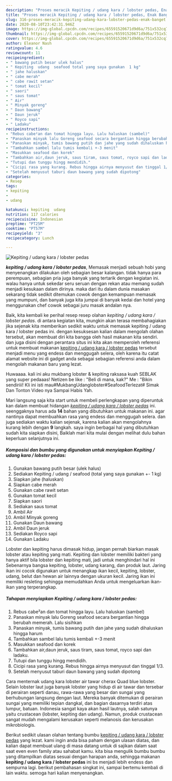 ```yaml
---
description: "Proses meracik Kepiting / udang kara / lobster pedas, Enak Banget"
title: "Proses meracik Kepiting / udang kara / lobster pedas, Enak Banget"
slug: 316-proses-meracik-kepiting-udang-kara-lobster-pedas-enak-banget
date: 2020-08-10T23:42:31.946Z
image: https://img-global.cpcdn.com/recipes/65591520671d9d6a/751x532cq70/kepiting-udang-kara-lobster-pedas-foto-resep-utama.jpg
thumbnail: https://img-global.cpcdn.com/recipes/65591520671d9d6a/751x532cq70/kepiting-udang-kara-lobster-pedas-foto-resep-utama.jpg
cover: https://img-global.cpcdn.com/recipes/65591520671d9d6a/751x532cq70/kepiting-udang-kara-lobster-pedas-foto-resep-utama.jpg
author: Eleanor Nash
ratingvalue: 4.6
reviewcount: 11
recipeingredient:
- " bawang putih besar ulek halus"
- " Kepiting  udang  seafood total yang saya gunakan  1 kg"
- " jahe haluskan"
- " cabe merah"
- " cabe rawit setan"
- " tomat kecil"
- " saori"
- " saus tomat"
- " Air"
- " Minyak goreng"
- " Daun bawang"
- " Daun jeruk"
- " Royco sapi"
- " Ladaku"
recipeinstructions:
- "Rebus cabe²an dan tomat hingga layu. Lalu haluskan (sambel)"
- "Panaskan minyak lalu Goreng seafood secara bergantian hingga berubah memerah. Lalu sisihkan"
- "Panaskan minyak, tumis bawang putih dan jahe yang sudah dihaluskan hingga harum"
- "Tambahkan sambel lalu tumis kembali +-3 menit"
- "Masukkan seafood dan korek"
- "Tambahkan air,daun jeruk, saus tiram, saus tomat, royco sapi dan ladaku."
- "Tutupi dan tunggu hingg mendidih."
- "Cicipi rasa yang kurang. Rebus hingga airnya menyusut dan tinggal 1/3."
- "Setelah menyusut taburi daun bawang yang sudah dipotong"
categories:
- Resep
tags:
- kepiting
- 
- udang

katakunci: kepiting  udang 
nutrition: 117 calories
recipecuisine: Indonesian
preptime: "PT25M"
cooktime: "PT57M"
recipeyield: "3"
recipecategory: Lunch

---
```



![Kepiting / udang kara / lobster pedas](https://img-global.cpcdn.com/recipes/65591520671d9d6a/751x532cq70/kepiting-udang-kara-lobster-pedas-foto-resep-utama.jpg)

<b><i>kepiting / udang kara / lobster pedas</i></b>, Memasak menjadi sebuah hobi yang menyenangkan dilakukan oleh sebagian besar kalangan. tidak hanya para perempuan, sebagian pria juga banyak yang tertarik dengan kegiatan ini. walau hanya untuk sekedar seru seruan dengan rekan atau memang sudah menjadi kesukaan dalam dirinya. maka dari itu dalam dunia masakan sekarang tidak sedikit ditemukan cowok dengan kemampuan memasak yang mumpuni, dan banyak juga kita jumpai di banyak kedai dan hotel yang menggunakan chef cowok sebagai juru masak andalan nya.

Baik, kita kembali ke perihal resep resep olahan <i>kepiting / udang kara / lobster pedas</i>. di antara kegiatan kita, mungkin akan terasa membahagiakan jika sejenak kita memberikan sedikit waktu untuk memasak kepiting / udang kara / lobster pedas ini. dengan kesuksesan kalian dalam mengolah olahan tersebut, akan membuat diri kita bangga oleh hasil makanan kita sendiri. dan juga disini dengan perantara situs ini kita akan memperoleh referensi untuk membuat makanan <u>kepiting / udang kara / lobster pedas</u> tersebut menjadi menu yang endess dan menggugah selera, oleh karena itu catat alamat website ini di gadget anda sebagai sebagian referensi anda dalam mengolah makanan baru yang lezat.

Huwaaaa. kali ini aku mukbang lobster &amp; kepiting raksasa kuah SEBLAK yang super pedaaas! Netizen be like : &#34;Beli di mana, kak?&#34; Me : &#34;Bikin sendiriii! Kli ini isti mau#MukbangUdanglobster#SeafoodTerlezat# Simak Dan Tonton Video nya Sampai Habis Yah.


Mari langsung saja kita start untuk membeli perlengkapan yang diperuntuk kan dalam membuat hidangan <u><i>kepiting / udang kara / lobster pedas</i></u> ini. seenggaknya harus ada <b>14</b> bahan yang dibutuhkan untuk makanan ini. agar nantinya dapat membuahkan rasa yang endess dan menggugah selera. dan juga sediakan waktu kalian sejenak, karena kalian akan mengolahnya kurang lebih dengan <b>9</b> langkah. saya ingin berbagai hal yang dibutuhkan sudah kita siapkan disini, Baiklah mari kita mulai dengan melihat dulu bahan keperluan selanjutnya ini.

<!--inarticleads1-->

##### Komposisi dan bumbu yang digunakan untuk menyiapkan Kepiting / udang kara / lobster pedas:

1. Gunakan  bawang putih besar (ulek halus)
1. Sediakan  Kepiting / udang / seafood (total yang saya gunakan +- 1 kg)
1. Siapkan  jahe (haluskan)
1. Siapkan  cabe merah
1. Gunakan  cabe rawit setan
1. Gunakan  tomat kecil
1. Siapkan  saori
1. Sediakan  saus tomat
1. Ambil  Air
1. Ambil  Minyak goreng
1. Gunakan  Daun bawang
1. Ambil  Daun jeruk
1. Sediakan  Royco sapi
1. Gunakan  Ladaku


Lobster dan kepiting harus dimasak hidup, jangan pernah biarkan masak lobster atau kepiting yang mati. Kepiting dan lobster memiliki bakteri yang hanya aktif bila lobster dan kepiting mati, jadi untuk menghindari hal ini Sebenarnya bangsa kepiting, lobster, udang karang, dan produk laut. Jaring ikan ini cocok digunakan untuk menangkap ikan kecil, kepiting, lobster, udang, belut dan hewan air lainnya dengan ukuran kecil. Jaring ikan ini memiliki resleting sehingga memudahkan Anda untuk mengeluarkan ikan-ikan yang terperangkap. 

<!--inarticleads2-->

##### Tahapan menyiapkan Kepiting / udang kara / lobster pedas:

1. Rebus cabe²an dan tomat hingga layu. Lalu haluskan (sambel)
1. Panaskan minyak lalu Goreng seafood secara bergantian hingga berubah memerah. Lalu sisihkan
1. Panaskan minyak, tumis bawang putih dan jahe yang sudah dihaluskan hingga harum
1. Tambahkan sambel lalu tumis kembali +-3 menit
1. Masukkan seafood dan korek
1. Tambahkan air,daun jeruk, saus tiram, saus tomat, royco sapi dan ladaku.
1. Tutupi dan tunggu hingg mendidih.
1. Cicipi rasa yang kurang. Rebus hingga airnya menyusut dan tinggal 1/3.
1. Setelah menyusut taburi daun bawang yang sudah dipotong


Cara menternak udang kara lobster air tawar cherax Quad blue lobster. Selain lobster laut juga banyak lobster yang hidup di air tawar dan tersebar di perairan seperti danau, rawa-rawa yang besar dan sungai yang berhubungan langsung dengan laut. Mereka banyak ditemukan di perairan sungai yang memiliki tepian dangkal, dan bagian dasarnya terdiri atas lumpur, batuan. Indonesia sangat kaya akan hasil lautnya, salah satunya yaitu crustacean (lobster, kepiting dan udang). Namun, produk crustacean sangat mudah mengalami kerusakan seperti melanosis dan kerusakan mikrobiologis. 

Berikut sedikit ulasan olahan tentang bumbu <u>kepiting / udang kara / lobster pedas</u> yang lezat. kami ingin anda bisa paham dengan ulasan diatas, dan kalian dapat membuat ulang di masa datang untuk di sajikan dalam saat saat even even family atau sahabat kamu. kita bisa mengulik bumbu bumbu yang ditampilkan diatas sesuai dengan harapan anda, sehingga makanan <b>kepiting / udang kara / lobster pedas</b> ini bs menjadi lebih endess dan sempurna lagi. berikut pembahasan singkat ini, sampai bertemu kembali di lain waktu. semoga hari kalian menyenangkan.
